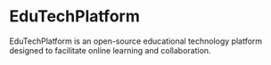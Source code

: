 # EduTechPlatform
EduTechPlatform is an open-source educational technology platform designed to facilitate online learning and collaboration. 

